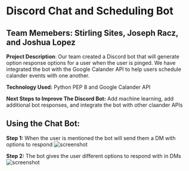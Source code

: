 # Discord Chat and Scheduling Bot
## Team Memebers: Stirling Sites, Joseph Racz, and Joshua Lopez
**Project Description**: Our team created a Discord bot that will generate option response options for a user when the user is pinged. We have integrated the bot with the Google Calander API to help users schedule calander events with one another.

**Technology Used:** Python PEP 8 and Google Calander API

**Next Steps to Improve The Discord Bot:** Add machine learning, add additional bot responses, and integrate the bot with other claander APIs

## Using the Chat Bot:

**Step 1:** When the user is mentioned the bot will send them a DM with options to respond
![screenshot](https://github.com/stirlingsites/Discord-ChatBot/blob/main/ChatBot1.png)

**Step 2:** The bot gives the user different options to respond with in DMs
![screenshot]()


